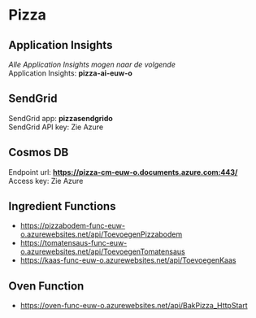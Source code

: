 # Pizza

## Application Insights
*Alle Application Insights mogen naar de volgende*  
Application Insights: **pizza-ai-euw-o**

## SendGrid
SendGrid app: **pizzasendgrido**  
SendGrid API key: Zie Azure

## Cosmos DB
Endpoint url: **https://pizza-cm-euw-o.documents.azure.com:443/**  
Access key: Zie Azure

## Ingredient Functions
* https://pizzabodem-func-euw-o.azurewebsites.net/api/ToevoegenPizzabodem
* https://tomatensaus-func-euw-o.azurewebsites.net/api/ToevoegenTomatensaus
* https://kaas-func-euw-o.azurewebsites.net/api/ToevoegenKaas

## Oven Function
* https://oven-func-euw-o.azurewebsites.net/api/BakPizza_HttpStart
